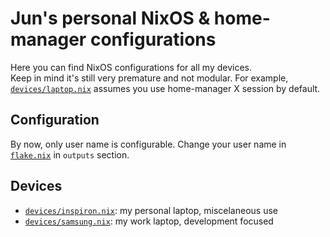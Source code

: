 # Jun's personal NixOS & home-manager configurations

Here you can find NixOS configurations for all my devices.  
Keep in mind it's still very premature and not modular. For example, [`devices/laptop.nix`](devices/laptop.nix) assumes you use home-manager X session by default.

## Configuration
By now, only user name is configurable. Change your user name in [`flake.nix`](flake.nix) in `outputs` section.

## Devices
- [`devices/inspiron.nix`](devices/inspiron.nix): my personal laptop, miscelaneous use
- [`devices/samsung.nix`](devices/samsung.nix): my work laptop, development focused